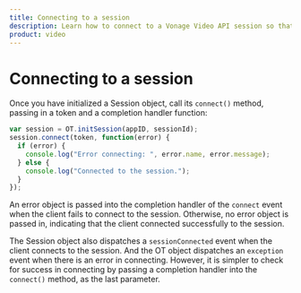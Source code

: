 ```yaml
--- 
title: Connecting to a session 
description: Learn how to connect to a Vonage Video API session so that participants can use audio, video, and messaging functionality in your web application.
product: video 
---
```


# Connecting to a session

Once you have initialized a Session object, call its `connect()` method, passing in a token and a completion handler function:

```js
var session = OT.initSession(appID, sessionId);
session.connect(token, function(error) {
  if (error) {
    console.log("Error connecting: ", error.name, error.message);
  } else {
    console.log("Connected to the session.");
  }
});
```

An error object is passed into the completion handler of the `connect` event when the client fails to connect to the session. Otherwise, no error object is passed in, indicating that the client connected successfully to the session.

The Session object also dispatches a `sessionConnected` event when the client connects to the session. And the OT object dispatches an `exception` event when there is an error in connecting. However, it is simpler to check for success in connecting by passing a completion handler into the `connect()` method, as the last parameter.
